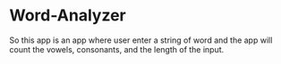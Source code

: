 # Word-Analyzer

So this app is an app where user enter a string of word and the app will count the vowels, consonants, and the length of the input.

